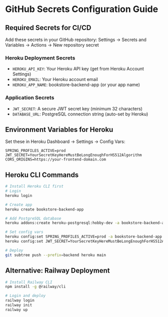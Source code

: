 # GitHub Secrets Configuration Guide

## Required Secrets for CI/CD

Add these secrets in your GitHub repository:
Settings → Secrets and Variables → Actions → New repository secret

### Heroku Deployment Secrets
- `HEROKU_API_KEY`: Your Heroku API key (get from Heroku Account Settings)
- `HEROKU_EMAIL`: Your Heroku account email
- `HEROKU_APP_NAME`: bookstore-backend-app (or your app name)

### Application Secrets
- `JWT_SECRET`: A secure JWT secret key (minimum 32 characters)
- `DATABASE_URL`: PostgreSQL connection string (auto-set by Heroku)

## Environment Variables for Heroku

Set these in Heroku Dashboard → Settings → Config Vars:

```
SPRING_PROFILES_ACTIVE=prod
JWT_SECRET=YourSecretKeyHereMustBeLongEnoughForHS512Algorithm
CORS_ORIGINS=https://your-frontend-domain.com
```

## Heroku CLI Commands

```bash
# Install Heroku CLI first
# Login
heroku login

# Create app
heroku create bookstore-backend-app

# Add PostgreSQL database
heroku addons:create heroku-postgresql:hobby-dev -a bookstore-backend-app

# Set config vars
heroku config:set SPRING_PROFILES_ACTIVE=prod -a bookstore-backend-app
heroku config:set JWT_SECRET=YourSecretKeyHereMustBeLongEnoughForHS512Algorithm -a bookstore-backend-app

# Deploy
git subtree push --prefix=backend heroku main
```

## Alternative: Railway Deployment

```bash
# Install Railway CLI
npm install -g @railway/cli

# Login and deploy
railway login
railway init
railway up
```
